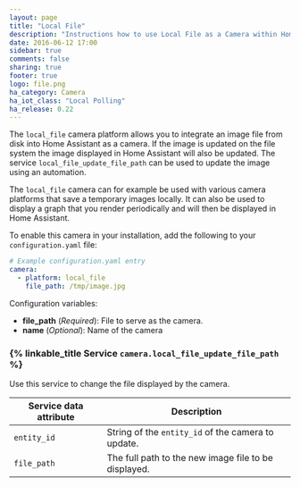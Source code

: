 ```yaml
---
layout: page
title: "Local File"
description: "Instructions how to use Local File as a Camera within Home Assistant."
date: 2016-06-12 17:00
sidebar: true
comments: false
sharing: true
footer: true
logo: file.png
ha_category: Camera
ha_iot_class: "Local Polling"
ha_release: 0.22
---
```


The `local_file` camera platform allows you to integrate an image file from disk into Home Assistant as a camera. If the image is updated on the file system the image displayed in Home Assistant will also be updated. The service `local_file_update_file_path` can be used to update the image using an automation.

The `local_file` camera can for example be used with various camera platforms that save a temporary images locally. It can also be used to display a graph that you render periodically and will then be displayed in Home Assistant.

To enable this camera in your installation, add the following to your `configuration.yaml` file:

```yaml
# Example configuration.yaml entry
camera:
  - platform: local_file
    file_path: /tmp/image.jpg
```

Configuration variables:

 - **file_path** (*Required*): File to serve as the camera.
 - **name** (*Optional*): Name of the camera

### {% linkable_title Service `camera.local_file_update_file_path` %}

Use this service to change the file displayed by the camera.

| Service data attribute | Description |
| -----------------------| ----------- |
| `entity_id` | String of the `entity_id` of the camera to update.
| `file_path` | The full path to the new image file to be displayed.
